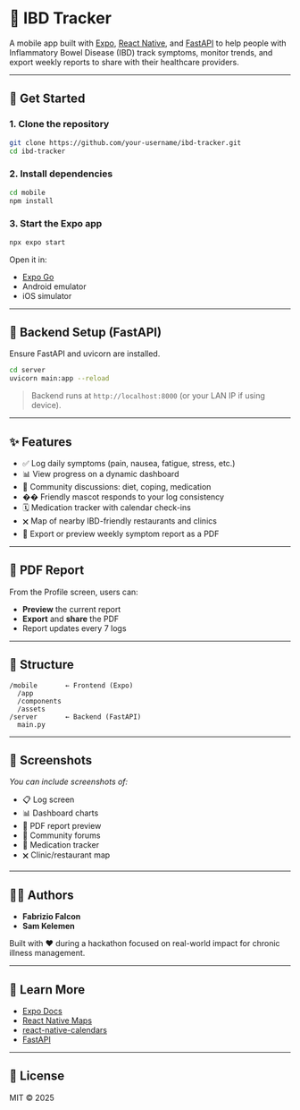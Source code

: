 # 🏥 IBD Tracker

A mobile app built with [Expo](https://expo.dev), [React Native](https://reactnative.dev), and [FastAPI](https://fastapi.tiangolo.com/) to help people with Inflammatory Bowel Disease (IBD) track symptoms, monitor trends, and export weekly reports to share with their healthcare providers.

---

## 🚀 Get Started

### 1. Clone the repository

```bash
git clone https://github.com/your-username/ibd-tracker.git
cd ibd-tracker
```

### 2. Install dependencies

```bash
cd mobile
npm install
```

### 3. Start the Expo app

```bash
npx expo start
```

Open it in:

- [Expo Go](https://expo.dev/go)
- Android emulator
- iOS simulator

---

## 🤪 Backend Setup (FastAPI)

Ensure FastAPI and uvicorn are installed.

```bash
cd server
uvicorn main:app --reload
```

> Backend runs at `http://localhost:8000` (or your LAN IP if using device).

---

## ✨ Features

- ✅ Log daily symptoms (pain, nausea, fatigue, stress, etc.)
- 📊 View progress on a dynamic dashboard
- 💬 Community discussions: diet, coping, medication
- �� Friendly mascot responds to your log consistency
- 🗓️ Medication tracker with calendar check-ins
- 🗙️ Map of nearby IBD-friendly restaurants and clinics
- 📄 Export or preview weekly symptom report as a PDF

---

## 🛄 PDF Report

From the Profile screen, users can:
- **Preview** the current report
- **Export** and **share** the PDF
- Report updates every 7 logs

---

## 💠 Structure

```
/mobile       ← Frontend (Expo)
  /app
  /components
  /assets
/server       ← Backend (FastAPI)
  main.py
```

---

## 📸 Screenshots

_You can include screenshots of:_

- 📋 Log screen  
- 📊 Dashboard charts  
- 📄 PDF report preview  
- 💬 Community forums  
- 💊 Medication tracker  
- 🗙️ Clinic/restaurant map

---

## 👨‍💻 Authors

- **Fabrizio Falcon**  
- **Sam Kelemen**

Built with ❤️ during a hackathon focused on real-world impact for chronic illness management.

---

## 🧠 Learn More

- [Expo Docs](https://docs.expo.dev)
- [React Native Maps](https://github.com/react-native-maps/react-native-maps)
- [react-native-calendars](https://github.com/wix/react-native-calendars)
- [FastAPI](https://fastapi.tiangolo.com)

---

## 📄 License

MIT © 2025
